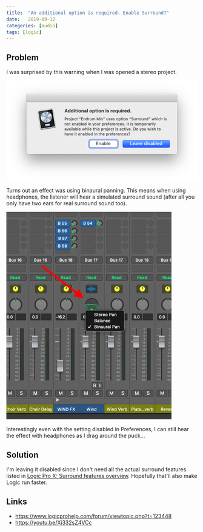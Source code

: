 ```yaml
---
title:  "An additional option is required. Enable Surround?"
date:   2019-09-12
categories: [audio]
tags: [logic]
---
```


## Problem

I was surprised by this warning when I was opened a stereo project.

![](additional-option-surround.png)

Turns out an effect was using binaural panning. This means when using headphones, the listener will hear a simulated surround sound (after all you only have two ears for real surround sound too).

![](binaural-pan.png)

Interestingly even with the setting disabled in Preferences, I can still hear the effect with headphones as I drag around the puck...

## Solution

I'm leaving it disabled since I don't need all the actual surround features listed in [Logic Pro X: Surround features overview](https://support.apple.com/kb/PH24627?viewlocale=en_US&locale=en_US). Hopefully that'll also make Logic run faster.

## Links

* <https://www.logicprohelp.com/forum/viewtopic.php?t=123448>
* <https://youtu.be/Xi332sZ4VCc>
